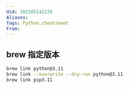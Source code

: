 ```yaml
---
Uid: 202305242228
Aliases: 
Tags: Python,cheatsheet
From: 
---
```


## brew 指定版本

```bash
brew link python@3.11
brew link --overwrite --dry-run python@3.11
brew link pip3.11
```
